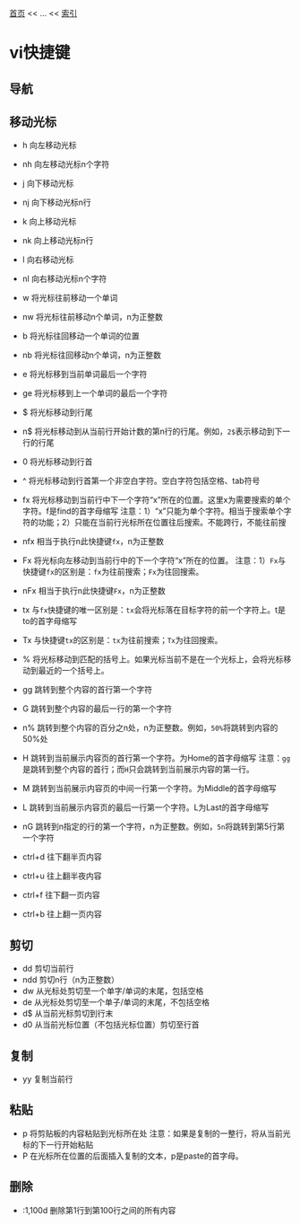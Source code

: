 [首页](/index.md) << ... << [索引](index.md)

# vi快捷键

## 导航


## 移动光标
+ h     向左移动光标
+ nh    向左移动光标n个字符
+ j     向下移动光标
+ nj    向下移动光标n行
+ k     向上移动光标
+ nk    向上移动光标n行
+ l     向右移动光标
+ nl    向右移动光标n个字符

+ w     将光标往前移动一个单词
+ nw    将光标往前移动n个单词，n为正整数
+ b     将光标往回移动一个单词的位置
+ nb    将光标往回移动n个单词，n为正整数
+ e     将光标移到当前单词最后一个字符
+ ge    将光标移到上一个单词的最后一个字符

+ $     将光标移动到行尾
+ n$    将光标移动到从当前行开始计数的第n行的行尾。例如，`2$`表示移动到下一行的行尾
+ 0     将光标移动到行首
+ ^     将光标移动到行首第一个非空白字符。空白字符包括空格、tab符号

+ fx    将光标移动到当前行中下一个字符“x”所在的位置。这里x为需要搜索的单个字符。f是find的首字母缩写
        注意：1）“x”只能为单个字符。相当于搜索单个字符的功能；2）只能在当前行光标所在位置往后搜索。不能跨行，不能往前搜
+ nfx   相当于执行n此快捷键`fx`，n为正整数
+ Fx    将光标向左移动到当前行中的下一个字符“x”所在的位置。
        注意：1）`Fx`与快捷键`fx`的区别是：`fx`为往前搜索；`Fx`为往回搜索。
+ nFx   相当于执行n此快捷键`Fx`，n为正整数
+ tx    与`fx`快捷键的唯一区别是：`tx`会将光标落在目标字符的前一个字符上。t是to的首字母缩写
+ Tx    与快捷键`tx`的区别是：`tx`为往前搜索；`Tx`为往回搜索。

+ %     将光标移动到匹配的括号上。如果光标当前不是在一个光标上，会将光标移动到最近的一个括号上。

+ gg    跳转到整个内容的首行第一个字符
+ G     跳转到整个内容的最后一行的第一个字符
+ n%    跳转到整个内容的百分之n处，n为正整数。例如，`50%`将跳转到内容的50%处
+ H     跳转到当前展示内容页的首行第一个字符。为Home的首字母缩写
        注意：`gg`是跳转到整个内容的首行；而`H`只会跳转到当前展示内容的第一行。
+ M     跳转到当前展示内容页的中间一行第一个字符。为Middle的首字母缩写
+ L     跳转到当前展示内容页的最后一行第一个字符。L为Last的首字母缩写
+ nG    跳转到n指定的行的第一个字符，n为正整数。例如，`5n`将跳转到第5行第一个字符
+ ctrl+d    往下翻半页内容
+ ctrl+u    往上翻半夜内容
+ ctrl+f    往下翻一页内容
+ ctrl+b    往上翻一页内容        


## 剪切
+ dd    剪切当前行
+ ndd   剪切n行（n为正整数）
+ dw    从光标处剪切至一个单字/单词的末尾，包括空格
+ de    从光标处剪切至一个单子/单词的末尾，不包括空格
+ d$    从当前光标剪切到行末
+ d0    从当前光标位置（不包括光标位置）剪切至行首

## 复制
+ yy    复制当前行

## 粘贴
+ p     将剪贴板的内容粘贴到光标所在处
    注意：如果是复制的一整行，将从当前光标的下一行开始粘贴
+ P     在光标所在位置的后面插入复制的文本，p是paste的首字母。

## 删除
+ :1,100d   删除第1行到第100行之间的所有内容